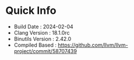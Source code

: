 # Quick Info
* Build Date : 2024-02-04
* Clang Version : 18.1.0rc
* Binutils Version : 2.42.0
* Compiled Based : https://github.com/llvm/llvm-project/commit/58707439
